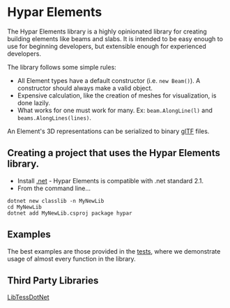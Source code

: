 # Hypar Elements
The Hypar Elements library is a highly opinionated library for creating building elements like beams and slabs. It is intended to be easy enough to use for beginning developers, but extensible enough for experienced developers. 

The library follows some simple rules:
- All Element types have a default constructor (i.e. `new Beam()`). A constructor should always make a valid object.
- Expensive calculation, like the creation of meshes for visualization, is done lazily.
- What works for one must work for many. Ex: `beam.AlongLine(l)` and `beams.AlongLines(lines)`.

An Element's 3D representations can be serialized to binary [glTF](https://www.khronos.org/gltf/) files.

## Creating a project that uses the Hypar Elements library.
- Install [.net](https://www.microsoft.com/net/) - Hypar Elements is compatible with .net standard 2.1.
- From the command line...  
```
dotnet new classlib -n MyNewLib
cd MyNewLib
dotnet add MyNewLib.csproj package hypar
```

## Examples
The best examples are those provided in the [tests](https://github.com/hypar-io/elements/tree/master/test), where we demonstrate usage of almost every function in the library.

## Third Party Libraries

[LibTessDotNet](https://github.com/speps/LibTessDotNet)

